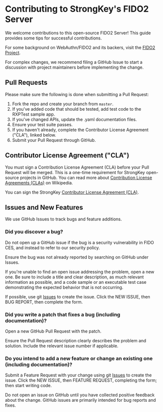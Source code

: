 # Contributing to StrongKey's FIDO2 Server

We welcome contributions to this open-source FIDO2 Server! This guide provides some tips for successful contributions.

For some background on WebAuthn/FIDO2 and its backers, visit the [FIDO2 Project](https://fidoalliance.org/fido2/). 

For complex changes, we recommend filing a GitHub Issue to start a discussion with project maintainers before implementing the change.

## Pull Requests

Please make sure the following is done when submitting a Pull Request:

1. Fork the repo and create your branch from `master`.
2. If you've added code that should be tested, add test code to the RXPTest sample app.
3. If you've changed APIs, update the .yaml documentation files.
4. Ensure your test suite passes.
5. If you haven't already, complete the Contributor License Agreement ("CLA"), linked below.
6. Submit your Pull Request through GitHub.

## Contributor License Agreement ("CLA")

You must sign a Contribution License Agreement (CLA) before your Pull Request will be merged. This is a one-time requirement for StrongKey open-source projects in GitHub. You can read more about [Contribution License Agreements (CLAs)](https://en.wikipedia.org/wiki/Contributor_License_Agreement) on Wikipedia.

You can sign the StrongKey [Contributor License Agreement (CLA)](https://cla-assistant.io/StrongKey/FIDO-Server).

## Issues and New Features

We use GitHub Issues to track bugs and feature additions.

### Did you discover a bug?

Do not open up a GitHub issue if the bug is a security vulnerability in FIDO CES, and instead to refer to our security policy.

Ensure the bug was not already reported by searching on GitHub under Issues.

If you're unable to find an open issue addressing the problem, open a new one. Be sure to include a title and clear description, as much relevant information as possible, and a code sample or an executable test case demonstrating the expected behavior that is not occurring.

If possible, use git [Issues](https://github.com/StrongKey/FIDO-Server/issues) to create the issue. Click the NEW ISSUE, then BUG REPORT, then complete the form. 

### Did you write a patch that fixes a bug (including documentation)?

Open a new GitHub Pull Request with the patch.

Ensure the Pull Request description clearly describes the problem and solution. Include the relevant issue number if applicable.

### Do you intend to add a new feature or change an existing one (including documentation)? 

Submit a Feature Request with your change using git [Issues](https://github.com/StrongKey/FIDO-Server/issues) to create the issue. Click the NEW ISSUE, then FEATURE REQUEST, completing the form; then start writing code.

Do not open an issue on GitHub until you have collected positive feedback about the change. GitHub issues are primarily intended for bug reports and fixes.
